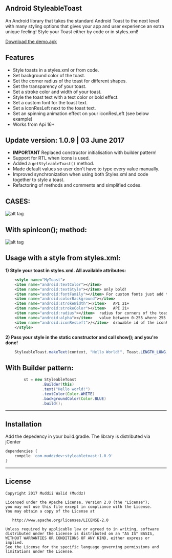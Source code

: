 ## Android StyleableToast

An Android library that takes the standard Android Toast to the next level with many styling options that gives your app and user experience an extra unique feeling! Style your Toast either by code or in styles.xml!

<a href="https://github.com/Muddz/StyleableToast/raw/master/demo.apk">Download the demo.apk</a>


## Features

- Style toasts in a styles.xml or from code.
- Set background color of the toast.
- Set the corner radius of the toast for different shapes.
- Set the transparency of your toast.
- Set a stroke color and width of your toast.
- Style the toast text with a text color or bold effect.
- Set a custom font for the toast text.
- Set a iconResLeft next to the toast text.
- Set an spinning animation effect on your iconResLeft (see below example)
- Works from Api 16+

## Update version: 1.0.9 |  03 June 2017
- **IMPORTANT** Replaced constructor initialisation with builder pattern!
- Support for RTL when icons is used.
- Added a `getStyleableToast()` method.
- Made default values so user don't have to type every value manually.
- Improved synchronization when using both Styles.xml and code together to style a toast.
- Refactoring of methods and comments and simplified codes.


## CASES:
![alt tag](https://github.com/Muddz/StyleableToast/blob/master/showcase.png)

## With spinIcon(); method:
![alt tag](https://media.giphy.com/media/hoq66naJQkECI/giphy.gif)


## Usage with a style from styles.xml:


**1) Style your toast in styles.xml. All available attributes:**
```xml
    <style name="MyToast">
    <item name="android:textColor"></item>
    <item name="android:textStyle"></item> only bold!
    <item name="android:fontFamily"></item> For custom fonts just add the path -> fonts/myfont.ttf
    <item name="android:colorBackground"></item>
    <item name="android:strokeWidth"></item>   API 21+
    <item name="android:strokeColor"></item>   API 21+
    <item name="android:radius"></item>  radius for corners of the toast shape
    <item name="android:alpha"></item>   value between 0-255 where 255 is full solid
    <item name="android:iconResLeft">/</item>  drawable id of the iconResLeft. R.drawable.xx
    </style>
```

**2) Pass your style in the static constructor and call show(); and you're done!**

```java
    StyleableToast.makeText(context, "Hello World!", Toast.LENGTH_LONG, R.style.StyledToast).show();
```

## With Builder pattern:
```java
        st = new StyleableToast
                .Builder(this)
                .text("Hello world!")
                .textColor(Color.WHITE)
                .backgroundColor(Color.BLUE)
                .build();
```

-----
    
## Installation

Add the depedency in your build.gradle. The library is distributed via jCenter

```groovy
dependencies {
    compile 'com.muddzdev:styleabletoast:1.0.9'   
}
```
 ----

## License

    Copyright 2017 Muddii Walid (Muddz)

    Licensed under the Apache License, Version 2.0 (the "License");
    you may not use this file except in compliance with the License.
    You may obtain a copy of the License at

       http://www.apache.org/licenses/LICENSE-2.0

    Unless required by applicable law or agreed to in writing, software
    distributed under the License is distributed on an "AS IS" BASIS,
    WITHOUT WARRANTIES OR CONDITIONS OF ANY KIND, either express or implied.
    See the License for the specific language governing permissions and
    limitations under the License.
